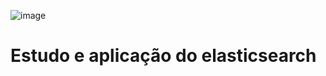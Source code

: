 ![image](https://user-images.githubusercontent.com/30927213/120871584-636d8e80-c572-11eb-9136-f283f27f3245.png)
#  Estudo e aplicação do elasticsearch
